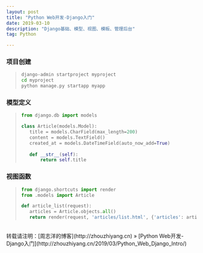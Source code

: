 ```yaml
---
layout: post
title: "Python Web开发-Django入门"
date: 2019-03-10 
description: "Django基础、模型、视图、模板、管理后台"
tag: Python 

---
```


### 项目创建

>```bash
>django-admin startproject myproject
>cd myproject
>python manage.py startapp myapp
>```

### 模型定义

>```python
>from django.db import models
>
>class Article(models.Model):
>    title = models.CharField(max_length=200)
>    content = models.TextField()
>    created_at = models.DateTimeField(auto_now_add=True)
>    
>    def __str__(self):
>        return self.title
>```

### 视图函数

>```python
>from django.shortcuts import render
>from .models import Article
>
>def article_list(request):
>    articles = Article.objects.all()
>    return render(request, 'articles/list.html', {'articles': articles})
>```

<br>
转载请注明：[周志洋的博客](http://zhouzhiyang.cn) » [Python Web开发-Django入门](http://zhouzhiyang.cn/2019/03/Python_Web_Django_Intro/) 


